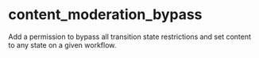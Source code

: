 # content_moderation_bypass
Add a permission to bypass all transition state restrictions and set content to any state on a given workflow.
